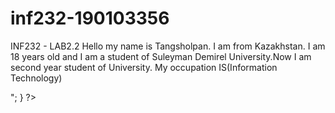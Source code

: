 # inf232-190103356
INF232 - LAB2.2
Hello my name is Tangsholpan. I am from Kazakhstan. I am 18 years old and I am a student of Suleyman
Demirel University.Now I am second year student of University.
My occupation IS(Information Technology)

<?php
echo "Hello world!";
echo "My name is Tangsholpan";

for($i=0; $i<100; $i++){
$echo "Hello world! My name is Tangsholpan";
}

//Check to Palindrome
function isPalindrome($n) {
	$rev = strrev($n);
	return $rev==$n;
}
//Enter numbers
for($i = 0; $i < 5; $i++){
	echo $i . "</br>";
}

?>

